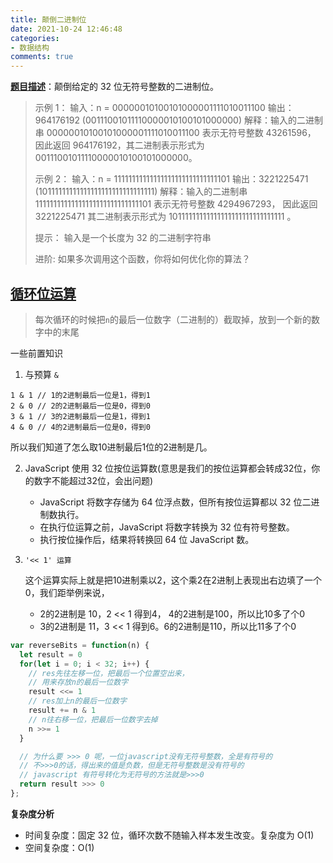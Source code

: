 ```yaml
---
title: 颠倒二进制位
date: 2021-10-24 12:46:48
categories:
- 数据结构
comments: true
---
```


[**题目描述**](https://leetcode-cn.com/problems/reverse-bits/)：颠倒给定的 32 位无符号整数的二进制位。

<!-- more -->

>
> 示例 1：
> 输入：n = 00000010100101000001111010011100
> 输出：964176192 (00111001011110000010100101000000)
> 解释：输入的二进制串 00000010100101000001111010011100 表示无符号整数 43261596，
>      因此返回 964176192，其二进制表示形式为 00111001011110000010100101000000。
>      
> 示例 2：
> 输入：n = 11111111111111111111111111111101
> 输出：3221225471 (10111111111111111111111111111111)
> 解释：输入的二进制串 11111111111111111111111111111101 表示无符号整数 4294967293，
>      因此返回 3221225471 其二进制表示形式为 10111111111111111111111111111111 。
>
> 提示：
> 输入是一个长度为 32 的二进制字符串
>
> 进阶: 如果多次调用这个函数，你将如何优化你的算法？
>



## [循环位运算](https://leetcode-cn.com/problems/reverse-bits/solution/4chong-jie-jue-fang-shi-tu-wen-xiang-jie-fsgg/)

> 每次循环的时候把`n`的最后一位数字（二进制的）截取掉，放到一个新的数字中的末尾



一些前置知识

1. 与预算 `&`


```
1 & 1 // 1的2进制最后一位是1，得到1
2 & 0 // 2的2进制最后一位是0，得到0
3 & 1 // 3的2进制最后一位是1，得到1
4 & 0 // 4的2进制最后一位是0，得到0
```

所以我们知道了怎么取10进制最后1位的2进制是几。

2. JavaScript 使用 32 位按位运算数(意思是我们的按位运算都会转成32位，你的数字不能超过32位，会出问题)
   - JavaScript 将数字存储为 64 位浮点数，但所有按位运算都以 32 位二进制数执行。
   - 在执行位运算之前，JavaScript 将数字转换为 32 位有符号整数。
   - 执行按位操作后，结果将转换回 64 位 JavaScript 数。

3. `'<< 1' 运算`

   这个运算实际上就是把10进制乘以2，这个乘2在2进制上表现出右边填了一个0，我们距举例来说，

   - 2的2进制是 10，2 << 1 得到4， 4的2进制是100，所以比10多了个0
   - 3的2进制是 11，3 << 1 得到6。6的2进制是110，所以比11多了个0

```js
var reverseBits = function(n) {
  let result = 0
  for(let i = 0; i < 32; i++) {
    // res先往左移一位，把最后一个位置空出来，
    // 用来存放n的最后一位数字
    result <<= 1
    // res加上n的最后一位数字
    result += n & 1
    // n往右移一位，把最后一位数字去掉
    n >>= 1
  }

  // 为什么要 >>> 0 呢，一位javascript没有无符号整数，全是有符号的
  // 不>>>0的话，得出来的值是负数，但是无符号整数是没有符号的
  // javascript 有符号转化为无符号的方法就是>>>0
  return result >>> 0
};
```

**复杂度分析**

- 时间复杂度：固定 32 位，循环次数不随输入样本发生改变。复杂度为 O(1)
- 空间复杂度：O(1)
